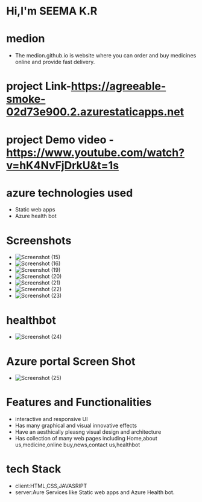 # Hi,I'm SEEMA K.R
# medion
- The medion.github.io is website where you can order and buy medicines online and provide fast delivery.
# project Link-https://agreeable-smoke-02d73e900.2.azurestaticapps.net
# project Demo video - https://www.youtube.com/watch?v=hK4NvFjDrkU&t=1s
# azure technologies used
- Static web apps
- Azure health bot
# Screenshots
- ![Screenshot (15)](https://user-images.githubusercontent.com/119890069/217607338-397c3cac-f0b6-4c66-8e46-90eab5ab25e0.png)
- ![Screenshot (16)](https://user-images.githubusercontent.com/119890069/217607497-06698ebc-1b35-48ac-a5ff-fd31609c8057.png)
- ![Screenshot (19)](https://user-images.githubusercontent.com/119890069/217607590-056e35a5-26ca-48da-b50c-17e7ca446303.png)
- ![Screenshot (20)](https://user-images.githubusercontent.com/119890069/217607679-985bc0ea-15ab-4acb-ae12-b3535b0f513f.png)
- ![Screenshot (21)](https://user-images.githubusercontent.com/119890069/217607764-2d6c6462-bac6-4b42-a7d4-e02842dabab7.png)
- ![Screenshot (22)](https://user-images.githubusercontent.com/119890069/217607821-7ecc811b-8a63-4673-b7b6-ac64f2144cb9.png)
- ![Screenshot (23)](https://user-images.githubusercontent.com/119890069/217607894-1442c704-7641-4e68-861b-9ba3026f64b8.png)
# healthbot
- ![Screenshot (24)](https://user-images.githubusercontent.com/119890069/217608051-e9ad0968-b1d8-4e66-ae60-ccb3640da17b.png)
# Azure portal Screen Shot
- ![Screenshot (25)](https://user-images.githubusercontent.com/119890069/217608250-5e778e73-0563-4741-b5f5-7146d2e62c12.png)
# Features and Functionalities
- interactive and responsive UI 
- Has many graphical and visual innovative effects
- Have an aesthically pleasng visual design and architecture
- Has collection of many web pages including Home,about us,medicine,online buy,news,contact us,healthbot
# tech Stack
- client:HTML,CSS,JAVASRIPT
- server:Aure Services like Static web apps and Azure Health bot.
